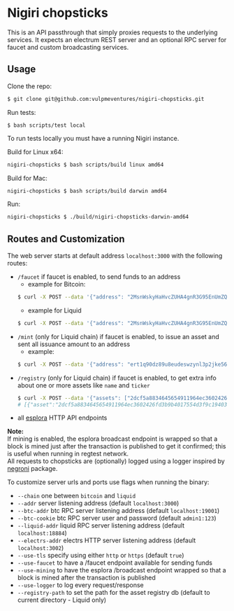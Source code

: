 # Nigiri chopsticks

This is an API passthrough that simply proxies requests to the underlying services.
It expects an electrum REST server and an optional RPC server for faucet and custom broadcasting services.

## Usage

Clone the repo:

```bash
$ git clone git@github.com:vulpmeventures/nigiri-chopsticks.git
```

Run tests:

```
$ bash scripts/test local
```

To run tests locally you must have a running Nigiri instance.

Build for Linux x64:

```bash
nigiri-chopsticks $ bash scripts/build linux amd64
```

Build for Mac:

```bash
nigiri-chopsticks $ bash scripts/build darwin amd64
```

Run:

```bash
nigiri-chopsticks $ ./build/nigiri-chopsticks-darwin-amd64
```

## Routes and Customization

The web server starts at default address `localhost:3000` with the following routes:

- `/faucet` if faucet is enabled, to send funds to an address
  - example for Bitcoin:
  ```bash
  $ curl -X POST --data '{"address": "2MsnWskyHaHvcZUHA4gnR3G95EnUmZQjzM8", "amount": 0.02}' http://localhost:3000/faucet
  ```
  - example for Liquid
  ```bash
  $ curl -X POST --data '{"address": "2MsnWskyHaHvcZUHA4gnR3G95EnUmZQjzM8", "asset": "2dcf5a8834645654911964ec3602426fd3b9b4017554d3f9c19403e7fc1411d3", "amount": 0.02}' http://localhost:3000/faucet
  ```
- `/mint` (only for Liquid chain) if faucet is enabled, to issue an asset and sent all issuance amount to an address
  - example:
  ```bash
  $ curl -X POST --data '{"address": "ert1q90dz89u8eudeswzynl3p2jke564ejc2cnfcwuq", "quantity": 1000, "name": "TokenName", "ticker":"TKN"}' http://localhost:3000/mint
  ```
- `/registry` (only for Liquid chain) if faucet is enabled, to get extra info about one or more assets like `name` and `ticker`
  ```bash
  $ curl -X POST --data '{"assets": ["2dcf5a8834645654911964ec3602426fd3b9b4017554d3f9c19403e7fc1411d3"]}' http://localhost:3000/registry
  # [{"asset":"2dcf5a8834645654911964ec3602426fd3b9b4017554d3f9c19403e7fc1411d3","contract":{"name":"test","ticker":"TST"},"issuance_txin":{"txid":"a0891447adb288e5a49fa10ede7016788a1b3a175cfb423eb133e45f6cefca84","vin":0},"name":"test","ticker":"TST"
  ```
- all [esplora](https://github.com/blockstream/esplora/blob/master/API.md) HTTP API endpoints

**Note:**  
If mining is enabled, the esplora broadcast endpoint is wrapped so that a block is mined just after the transaction is published to get it confirmed; this is useful when running in regtest network.  
All requests to chopsticks are (optionally) logged using a logger inspired by [negroni](https://github.com/urfave/negroni) package.

To customize server urls and ports use flags when running the binary:

- `--chain` one between `bitcoin` and `liquid`
- `--addr` server listening address (default `localhost:3000`)
- `--btc-addr` btc RPC server listening address (default `localhost:19001`)
- `--btc-cookie` btc RPC server user and password (default `admin1:123`)
- `--liquid-addr` liquid RPC server listening address (default `localhost:18884`)
- `--electrs-addr` electrs HTTP server listening address (default `localhost:3002`)
- `--use-tls` specify using either `http` or `https` (default `true`)
- `--use-faucet` to have a /faucet endpoint available for sending funds
- `--use-mining` to have the esplora /broadcast endpoint wrapped so that a block is mined after the transaction
  is published
- `--use-logger` to log every request/response
- `--registry-path` to set the path for the asset registry db (default to current directory - Liquid only)
